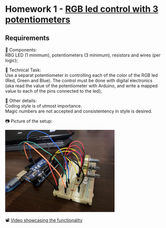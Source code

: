 # Homework 1 - [RGB led control with 3 potentiometers](./H1.ino)
## Requirements
:diamond_shape_with_a_dot_inside: Components:  
RBG LED (1  minimum), potentiometers (3 minimum), resistors and wires (per logic);

:diamond_shape_with_a_dot_inside: Technical Task:  
Use a separat potentiometer in controlling each of the color of the RGB led (Red, Green and Blue). The control must be done with digital electronics (aka read the value of the potentiometer with Arduino, and write a mapped value to each of the pins connected to the led);

:large_orange_diamond: Other details:  
Coding style is of utmost importance.  
Magic numbers are not accepted and consistentency in style is desired.   

:camera: Picture of the setup:     
   
<img src="./Setup.jpeg" width=70% height=70%>

:film_projector: [Video showcasing the functionality](https://youtu.be/ppG1x3_EFg4)   
